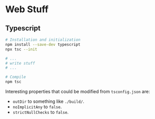 # Web Stuff

## Typescript

```sh
# Installation and initialization
npm install --save-dev typescript
npx tsc --init

# ...
# write stuff
# ...

# Compile
npm tsc
```

Interesting properties that could be modified from `tsconfig.json` are:

* `outDir` to something like `./build/`.
* `noImplicitAny` to `false`.
* `strictNullChecks` to `false`.